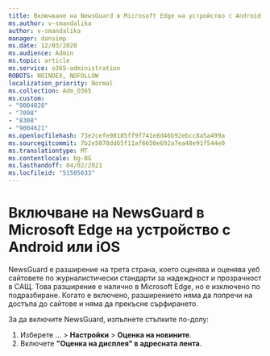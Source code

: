 ```yaml
---
title: Включване на NewsGuard в Microsoft Edge на устройство с Android или iOS
ms.author: v-smandalika
author: v-smandalika
manager: dansimp
ms.date: 12/03/2020
ms.audience: Admin
ms.topic: article
ms.service: o365-administration
ROBOTS: NOINDEX, NOFOLLOW
localization_priority: Normal
ms.collection: Adm_O365
ms.custom:
- "9004028"
- "7098"
- "8308"
- "9004621"
ms.openlocfilehash: 73e2cefe98185ff9f741e8d46b92ebcc8a5a499a
ms.sourcegitcommit: 7b2e5078dd65f11af6650e692a7ea48e91f544e0
ms.translationtype: MT
ms.contentlocale: bg-BG
ms.lasthandoff: 04/02/2021
ms.locfileid: "51505633"
---
```

# <a name="turn-on-newsguard-in-microsoft-edge-on-an-android-or-ios-device"></a>Включване на NewsGuard в Microsoft Edge на устройство с Android или iOS

NewsGuard е разширение на трета страна, което оценява и оценява уеб сайтовете по журналистически стандарти за надеждност и прозрачност в САЩ. Това разширение е налично в Microsoft Edge, но е изключено по подразбиране. Когато е включено, разширението няма да попречи на достъпа до сайтове и няма да прекъсне сърфирането.

За да включите NewsGuard, изпълнете стъпките по-долу:
1. Изберете ... > **Настройки**  >  **Оценка на новините**.
2. Включете **"Оценка на дисплея" в адресната лента**.